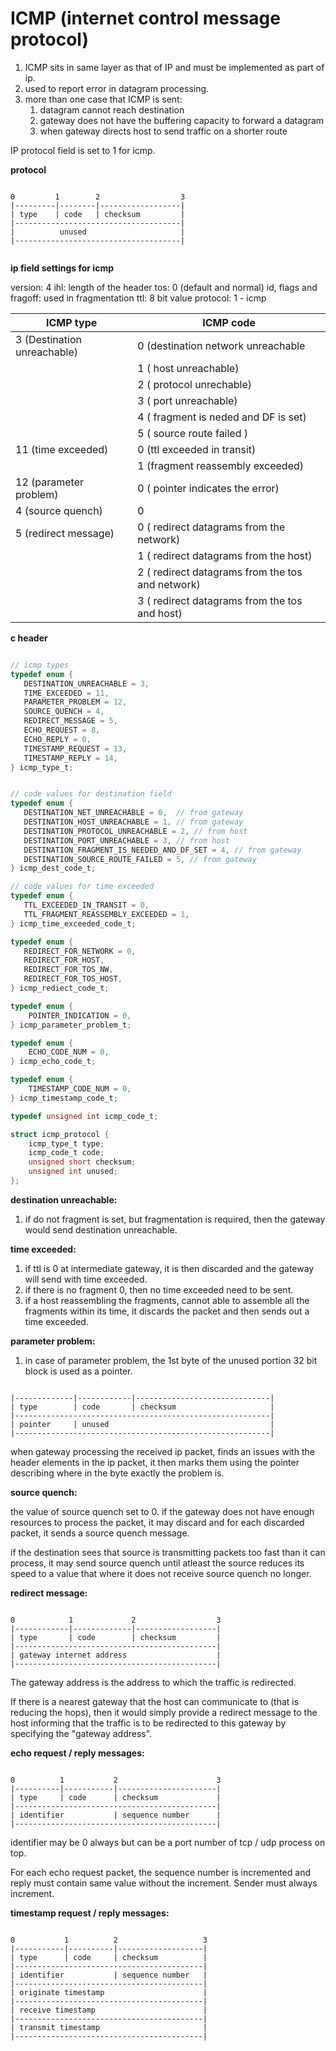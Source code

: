 # ICMP (internet control message protocol)


1. ICMP sits in same layer as that of IP and must be implemented as part of ip.
2. used to report error in datagram processing.
3. more than one case that ICMP is sent:
    1. datagram cannot reach destination
    2. gateway does not have the buffering capacity to forward a datagram
    3. when gateway directs host to send traffic on a shorter route

IP protocol field is set to 1 for icmp.

**protocol**

```

0         1        2                  3
|---------|--------|------------------|
| type    | code   | checksum         |
|-------------------------------------|
|          unused                     |
|-------------------------------------|


```

**ip field settings for icmp**

version: 4
ihl: length of the header
tos: 0 (default and normal)
id, flags and fragoff: used in fragmentation
ttl: 8 bit value
protocol: 1 - icmp


| ICMP type | ICMP code |
|-----------|-----------|
| 3 (Destination unreachable) | 0 (destination network unreachable |
|                             | 1 ( host unreachable) |
|                             | 2 ( protocol unrechable) |
|                             | 3 ( port unreachable) |
|                             | 4 ( fragment is neded and DF is set) |
|                             | 5 ( source route failed ) |
| 11 (time exceeded) | 0 (ttl exceeded in transit) |
|                    | 1 (fragment reassembly exceeded) |
| 12 (parameter problem) | 0 ( pointer indicates the error) |
| 4 (source quench) | 0 |
| 5 (redirect message) | 0 ( redirect datagrams from the network) |
|                      | 1 ( redirect datagrams from the host) |
|                      | 2 ( redirect datagrams from the tos and network) |
|                      | 3 ( redirect datagrams from the tos and host) |



**c header**

```c

// icmp types
typedef enum {
   DESTINATION_UNREACHABLE = 3,
   TIME_EXCEEDED = 11,
   PARAMETER_PROBLEM = 12,
   SOURCE_QUENCH = 4,
   REDIRECT_MESSAGE = 5,
   ECHO_REQUEST = 8,
   ECHO_REPLY = 0,
   TIMESTAMP_REQUEST = 13,
   TIMESTAMP_REPLY = 14,
} icmp_type_t;


// code values for destination field
typedef enum {
   DESTINATION_NET_UNREACHABLE = 0,  // from gateway
   DESTINATION_HOST_UNREACHABLE = 1, // from gateway
   DESTINATION_PROTOCOL_UNREACHABLE = 2, // from host
   DESTINATION_PORT_UNREACHABLE = 3, // from host
   DESTINATION_FRAGMENT_IS_NEEDED_AND_DF_SET = 4, // from gateway
   DESTINATION_SOURCE_ROUTE_FAILED = 5, // from gateway
} icmp_dest_code_t;

// code values for time exceeded
typedef enum {
   TTL_EXCEEDED_IN_TRANSIT = 0,
   TTL_FRAGMENT_REASSEMBLY_EXCEEDED = 1,
} icmp_time_exceeded_code_t;

typedef enum {
   REDIRECT_FOR_NETWORK = 0,
   REDIRECT_FOR_HOST,
   REDIRECT_FOR_TOS_NW,
   REDIRECT_FOR_TOS_HOST,
} icmp_rediect_code_t;

typedef enum {
    POINTER_INDICATION = 0,
} icmp_parameter_problem_t;

typedef enum {
    ECHO_CODE_NUM = 0,
} icmp_echo_code_t;

typedef enum {
    TIMESTAMP_CODE_NUM = 0,
} icmp_timestamp_code_t;

typedef unsigned int icmp_code_t;

struct icmp_protocol {
    icmp_type_t type;
    icmp_code_t code;
    unsigned short checksum;
    unsigned int unused;
};

```

**destination unreachable:**

1. if do not fragment is set, but fragmentation is required, then the gateway would send destination unreachable.

**time exceeded:**

1. if ttl is 0 at intermediate gateway, it is then discarded and the gateway will send with time exceeded.
2. if there is no fragment 0, then no time exceeded need to be sent.
3. if a host reassembling the fragments, cannot able to assemble all the fragments within its time, it discards the packet and then sends out a time exceeded.

**parameter problem:**

1. in case of parameter problem, the 1st byte of the unused portion 32 bit block is used as a pointer.

```

|-------------|------------|------------------------------|
| type        | code       | checksum                     |
|---------------------------------------------------------|
| pointer     | unused                                    |
|---------------------------------------------------------|

```

when gateway processing the received ip packet, finds an issues with the header elements in the ip packet, it then marks them using the pointer describing where in the byte exactly the problem is.


**source quench:**

the value of source quench set to 0. if the gateway does not have enough resources to process the packet, it may discard and for each discarded packet, it sends a source quench message.

if the destination sees that source is transmitting packets too fast than it can process, it may send source quench until atleast the source reduces its speed to a value that where it does not receive source quench no longer. 

**redirect message:**

```

0            1             2                  3
|------------|-------------|------------------|
| type       | code        | checksum         |
|---------------------------------------------|
| gateway internet address                    |
|---------------------------------------------|

```

The gateway address is the address to which the traffic is redirected.

If there is a nearest gateway that the host can communicate to (that is reducing the hops), then it would simply provide a redirect message to the host informing that the traffic is to be redirected to this gateway by specifying the "gateway address".

**echo request / reply messages:**

```

0          1           2                      3
|----------|-----------|----------------------|
| type     | code      | checksum             |
|---------------------------------------------|
| identifier           | sequence number      |
|---------------------------------------------|

```

identifier may be 0 always but can be a port number of tcp / udp process on top.

For each echo request packet, the sequence number is incremented and reply must contain same value without the increment. Sender must always increment.


**timestamp request / reply messages:**


```

0           1          2                   3
|-----------|----------|-------------------|
| type      | code     | checksum          |
|------------------------------------------|
| identifier           | sequence number   |
|------------------------------------------|
| originate timestamp                      |
|------------------------------------------|
| receive timestamp                        |
|------------------------------------------|
| transmit timestamp                       |
|------------------------------------------|


```

















